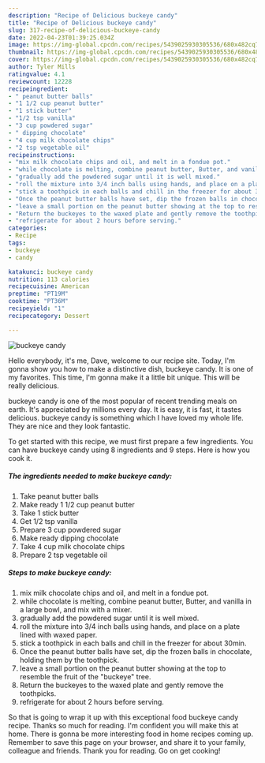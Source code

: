 ```yaml
---
description: "Recipe of Delicious buckeye candy"
title: "Recipe of Delicious buckeye candy"
slug: 317-recipe-of-delicious-buckeye-candy
date: 2022-04-23T01:39:25.034Z
image: https://img-global.cpcdn.com/recipes/5439025930305536/680x482cq70/buckeye-candy-recipe-main-photo.jpg
thumbnail: https://img-global.cpcdn.com/recipes/5439025930305536/680x482cq70/buckeye-candy-recipe-main-photo.jpg
cover: https://img-global.cpcdn.com/recipes/5439025930305536/680x482cq70/buckeye-candy-recipe-main-photo.jpg
author: Tyler Mills
ratingvalue: 4.1
reviewcount: 12228
recipeingredient:
- " peanut butter balls"
- "1 1/2 cup peanut butter"
- "1 stick butter"
- "1/2 tsp vanilla"
- "3 cup powdered sugar"
- " dipping chocolate"
- "4 cup milk chocolate chips"
- "2 tsp vegetable oil"
recipeinstructions:
- "mix milk chocolate chips and oil, and melt in a fondue pot."
- "while chocolate is melting, combine peanut butter, Butter, and vanilla in a large bowl, and mix with a mixer."
- "gradually add the powdered sugar until it is well mixed."
- "roll the mixture into 3/4 inch balls using hands, and place on a plate lined with waxed paper."
- "stick a toothpick in each balls and chill in the freezer for about 30min."
- "Once the peanut butter balls have set, dip the frozen balls in chocolate, holding them by the toothpick."
- "leave a small portion on the peanut butter showing at the top to resemble the fruit of the &#34;buckeye&#34; tree."
- "Return the buckeyes to the waxed plate and gently remove the toothpicks."
- "refrigerate for about 2 hours before serving."
categories:
- Recipe
tags:
- buckeye
- candy

katakunci: buckeye candy 
nutrition: 113 calories
recipecuisine: American
preptime: "PT19M"
cooktime: "PT36M"
recipeyield: "1"
recipecategory: Dessert

---
```



![buckeye candy](https://img-global.cpcdn.com/recipes/5439025930305536/680x482cq70/buckeye-candy-recipe-main-photo.jpg)

Hello everybody, it's me, Dave, welcome to our recipe site. Today, I'm gonna show you how to make a distinctive dish, buckeye candy. It is one of my favorites. This time, I'm gonna make it a little bit unique. This will be really delicious.

buckeye candy is one of the most popular of recent trending meals on earth. It's appreciated by millions every day. It is easy, it is fast, it tastes delicious. buckeye candy is something which I have loved my whole life. They are nice and they look fantastic.




To get started with this recipe, we must first prepare a few ingredients. You can have buckeye candy using 8 ingredients and 9 steps. Here is how you cook it.

<!--inarticleads1-->

##### The ingredients needed to make buckeye candy:

1. Take  peanut butter balls
1. Make ready 1 1/2 cup peanut butter
1. Take 1 stick butter
1. Get 1/2 tsp vanilla
1. Prepare 3 cup powdered sugar
1. Make ready  dipping chocolate
1. Take 4 cup milk chocolate chips
1. Prepare 2 tsp vegetable oil




<!--inarticleads2-->

##### Steps to make buckeye candy:

1. mix milk chocolate chips and oil, and melt in a fondue pot.
1. while chocolate is melting, combine peanut butter, Butter, and vanilla in a large bowl, and mix with a mixer.
1. gradually add the powdered sugar until it is well mixed.
1. roll the mixture into 3/4 inch balls using hands, and place on a plate lined with waxed paper.
1. stick a toothpick in each balls and chill in the freezer for about 30min.
1. Once the peanut butter balls have set, dip the frozen balls in chocolate, holding them by the toothpick.
1. leave a small portion on the peanut butter showing at the top to resemble the fruit of the &#34;buckeye&#34; tree.
1. Return the buckeyes to the waxed plate and gently remove the toothpicks.
1. refrigerate for about 2 hours before serving.




So that is going to wrap it up with this exceptional food buckeye candy recipe. Thanks so much for reading. I'm confident you will make this at home. There is gonna be more interesting food in home recipes coming up. Remember to save this page on your browser, and share it to your family, colleague and friends. Thank you for reading. Go on get cooking!

